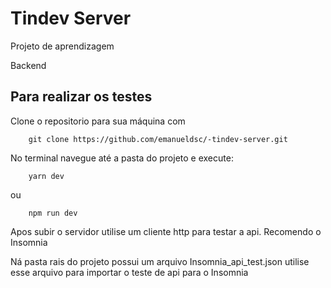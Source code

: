 # Tindev Server

Projeto de aprendizagem

Backend

## Para realizar os testes

Clone o repositorio para sua máquina com

```
    git clone https://github.com/emanueldsc/-tindev-server.git
```

No terminal navegue até a pasta do projeto e execute:

```
    yarn dev
```

ou 

```
    npm run dev
```

Apos subir o servidor utilise um cliente http para testar a api.
Recomendo o Insomnia

Ná pasta rais do projeto possui um arquivo Insomnia_api_test.json
utilise esse arquivo para importar o teste de api para o Insomnia
